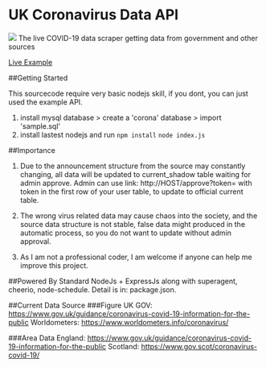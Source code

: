 # UK Coronavirus Data API
![](https://i.ibb.co/Jj2H6wT/logoc.png)
The live COVID-19 data scraper getting data from government and other sources


[Live Example](http://coronauk.isjeff.com/ "Live Example")

##Getting Started

This sourcecode require very basic nodejs skill, if you dont, you can just used the example API.

1. install mysql database > create a 'corona' database > import 'sample.sql'
2. install lastest nodejs and run
	`npm install`
	`node index.js`

##Importance
1. Due to the announcement structure from the source may constantly changing, all data will be updated to current_shadow table waiting for admin approve. Admin can use link: http://HOST/approve?token= with token in the first row of your user table, to update to official current table.

2. The wrong virus related data may cause chaos into the society, and the source data structure is not stable, false data might produced in the automatic process, so you do not want to update without admin approval.

3. As I am not a professional coder, I am welcome if anyone can help me improve this project.

##Powered By
Standard NodeJs + ExpressJs along with superagent, cheerio, node-schedule. Detail is in: package.json.

##Current Data Source
###Figure
UK GOV: https://www.gov.uk/guidance/coronavirus-covid-19-information-for-the-public
Worldometers: https://www.worldometers.info/coronavirus/

###Area Data
England: https://www.gov.uk/guidance/coronavirus-covid-19-information-for-the-public
Scotland: https://www.gov.scot/coronavirus-covid-19/



